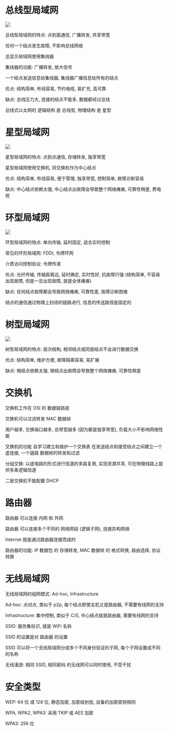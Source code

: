 # 总线型局域网

![](https://note-sun.oss-cn-shanghai.aliyuncs.com/image/202303220944357.png) 

总线型局域网的特点: 点到面通信, 广播转发, 共享带宽

任何一个结点发生故障, 不影响总线网络

总显示局域网使用集线器

集线器的功能: 广播转发, 放大信号

一个结点发送信息给集线器, 集线器广播信息给所有的结点

优点: 结构简单, 布线容易, 节约电缆, 易扩充, 高可靠

缺点: 总线压力大, 连接的结点不能多, 数据都经过总线

总线式以太网的 逻辑结构 是 总线型, 物理结构 是 星型

# 星型局域网

![](https://note-sun.oss-cn-shanghai.aliyuncs.com/image/202303220944358.png) 

星型局域网的特点: 点到点通信, 存储转发, 独享带宽

星型局域网使用交换机, 将交换机作为中心结点

优点: 结构简单, 布线容易, 便于管理, 独享带宽, 控制简单, 故障诊断容易

缺点: 中心结点依赖太强, 中心结点出故障会导致整个网络瘫痪, 可靠性稍差, 费电缆

# 环型局域网

![](https://note-sun.oss-cn-shanghai.aliyuncs.com/image/202303220944359.png) 

环型局域网的特点: 单向传输, 延时固定, 适合实时控制

常见的环形局域网: FDDI, 令牌环网

介质访问控制协议: 令牌传递

优点: 光纤传输, 传输距离远, 延时确定, 实时性好, 抗故障行强 (结构简单, 不容易出现故障, 但是一旦出现故障, 就是全体瘫痪)

缺点: 任何结点故障都会导致网络瘫痪, 可靠性差, 故障诊断困难

结点的通信通过物理上封闭的链路进行, 信息的传送路径是固定的

# 树型局域网

![](https://note-sun.oss-cn-shanghai.aliyuncs.com/image/202303220944360.png) 

树型局域网的特点: 层次结构, 相邻结点或同层结点不会进行数据交换

优点: 结构简单, 维护方便, 故障隔离容易, 易扩展

缺点: 根结点依赖太强, 根结点出故障会导致整个网络瘫痪, 可靠性稍差

# 交换机

交换机工作在 OSI 的 数据链路层

交换机可以过滤转发 MAC 数据帧

用户越多, 交换端口越多, 总带宽越多 (因为都是独享带宽), 负载大小不影响网络性能

交换机的功能
    自学习建立和维护一个交换表
    在发送结点和接受结点之间建立一个虚连接, 一个链路
    数据帧的转发和过滤

分组交换: 以虚电路的形式进行信道的多路复用, 实现资源共享, 可在物理线路上提供多条逻辑信道

二层交换机不能配置 DHCP

# 路由器

路由器 可以连接 内网 和 外网

路由器 可以连接多个不同的 网络网段 (逻辑子网), 连接异构网络

Internet 就是通过路由器连接而成的

路由器的功能: IP 数据包 的 存储转发, MAC 数据帧 的 格式转换, 路由选择, 协议转换

# 无线局域网

无线局域网的组网模式: Ad-hoc, Infrastructure

Ad-hoc: 点对点, 类似于 p2p, 每个结点即使主机又是路由器, 不需要有线网的支持

Infrastructure: 集中控制, 类似于 C/S, 中心结点就是路由器, 需要有线网的支持

SSID: 服务集标识, 就是 WiFi 名称

SSID 的设置是对 路由器 的设置

SSID 可以将一个无线局域网分成多个不同身份验证的子网, 每个子网设置成不同的名称

无线漫游: 相同 SSID, 相同密码 的无线网可以同时使用, 不受干扰

# 安全类型

WEP: 64 位 或 128 位, 静态加密, 加密级别低, 设备的加密密钥相同

WPA, WPA2, WPA3: 采用 TKIP 或 AES 加密

WPA3: 256 位





